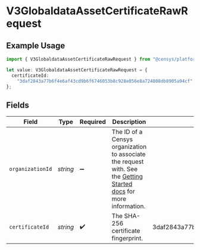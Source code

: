# V3GlobaldataAssetCertificateRawRequest

## Example Usage

```typescript
import { V3GlobaldataAssetCertificateRawRequest } from "@censys/platform-sdk/models/operations";

let value: V3GlobaldataAssetCertificateRawRequest = {
  certificateId:
    "3daf2843a77b6f4e6af43cd9b6f6746053b8c928e056e8a724808db8905a94cf",
};
```

## Fields

| Field                                                                                                                                                                                              | Type                                                                                                                                                                                               | Required                                                                                                                                                                                           | Description                                                                                                                                                                                        | Example                                                                                                                                                                                            |
| -------------------------------------------------------------------------------------------------------------------------------------------------------------------------------------------------- | -------------------------------------------------------------------------------------------------------------------------------------------------------------------------------------------------- | -------------------------------------------------------------------------------------------------------------------------------------------------------------------------------------------------- | -------------------------------------------------------------------------------------------------------------------------------------------------------------------------------------------------- | -------------------------------------------------------------------------------------------------------------------------------------------------------------------------------------------------- |
| `organizationId`                                                                                                                                                                                   | *string*                                                                                                                                                                                           | :heavy_minus_sign:                                                                                                                                                                                 | The ID of a Censys organization to associate the request with. See the [Getting Started docs](https://docs.censys.com/reference/get-started#step-3-set-your-organization-id) for more information. |                                                                                                                                                                                                    |
| `certificateId`                                                                                                                                                                                    | *string*                                                                                                                                                                                           | :heavy_check_mark:                                                                                                                                                                                 | The SHA-256 certificate fingerprint.                                                                                                                                                               | 3daf2843a77b6f4e6af43cd9b6f6746053b8c928e056e8a724808db8905a94cf                                                                                                                                   |